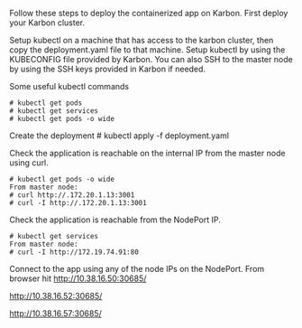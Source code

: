 Follow these steps to deploy the containerized app on Karbon. First deploy your Karbon cluster.

Setup kubectl on a machine that has access to the karbon cluster, then copy the deployment.yaml file to that machine. Setup kubectl by using the KUBECONFIG file provided by Karbon. You can also SSH to the master node by using the SSH keys provided in Karbon if needed.

Some useful kubectl commands

    # kubectl get pods
    # kubectl get services
    # kubectl get pods -o wide

Create the deployment
    # kubectl apply -f deployment.yaml

Check the application is reachable on the internal IP from the master node using curl.
    
    # kubectl get pods -o wide
    From master node:
    # curl http://.172.20.1.13:3001
    # curl -I http://.172.20.1.13:3001

Check the application is reachable from the NodePort IP.

    # kubectl get services
    From master node:
    # curl -I http://172.19.74.91:80

Connect to the app using any of the node IPs on the NodePort. From browser hit
http://10.38.16.50:30685/

http://10.38.16.52:30685/

http://10.38.16.57:30685/

